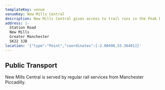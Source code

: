 ```yaml
---
templateKey: venue
venueKey: New Mills Central
description: New Mills Central gives access to trail runs in the Peak District
address: |-
  Station Road
  New Mills
  Greater Manchester
  SK22 3JB
location: '{"type":"Point","coordinates":[-2.00498,53.36491]}'
---
```

## Public Transport

New Mills Central is served by regular rail services from Manchester Piccadilly.
